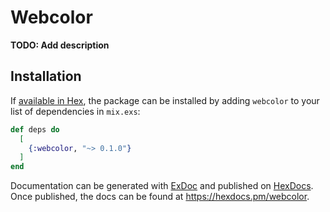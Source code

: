 # Webcolor

**TODO: Add description**

## Installation

If [available in Hex](https://hex.pm/docs/publish), the package can be installed
by adding `webcolor` to your list of dependencies in `mix.exs`:

```elixir
def deps do
  [
    {:webcolor, "~> 0.1.0"}
  ]
end
```

Documentation can be generated with [ExDoc](https://github.com/elixir-lang/ex_doc)
and published on [HexDocs](https://hexdocs.pm). Once published, the docs can
be found at <https://hexdocs.pm/webcolor>.


